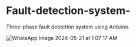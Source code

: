 # Fault-detection-system-
Three-phase fault detection system using Arduino.

![WhatsApp Image 2024-05-21 at 1 07 17 AM](https://github.com/sharafatkarim565/Fault-detection-system-/assets/169882984/de49e314-4214-4b5c-a787-105d9aaff045)
